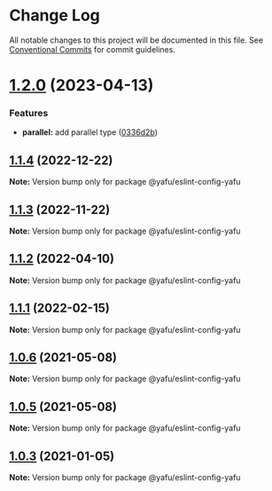 # Change Log

All notable changes to this project will be documented in this file.
See [Conventional Commits](https://conventionalcommits.org) for commit guidelines.

# [1.2.0](https://github.com/TheLudd/yafu-mono/compare/@yafu/eslint-config-yafu@1.1.4...@yafu/eslint-config-yafu@1.2.0) (2023-04-13)


### Features

* **parallel:** add parallel type ([0336d2b](https://github.com/TheLudd/yafu-mono/commit/0336d2b6ad60a6c2948d88b8efdf412da3d3ee0f))





## [1.1.4](https://github.com/TheLudd/yafu-mono/compare/@yafu/eslint-config-yafu@1.1.3...@yafu/eslint-config-yafu@1.1.4) (2022-12-22)

**Note:** Version bump only for package @yafu/eslint-config-yafu





## [1.1.3](https://github.com/TheLudd/yafu-mono/compare/@yafu/eslint-config-yafu@1.1.2...@yafu/eslint-config-yafu@1.1.3) (2022-11-22)

**Note:** Version bump only for package @yafu/eslint-config-yafu





## [1.1.2](https://github.com/TheLudd/yafu-mono/compare/@yafu/eslint-config-yafu@1.1.1...@yafu/eslint-config-yafu@1.1.2) (2022-04-10)

**Note:** Version bump only for package @yafu/eslint-config-yafu





## [1.1.1](https://github.com/TheLudd/yafu-mono/compare/@yafu/eslint-config-yafu@1.1.0...@yafu/eslint-config-yafu@1.1.1) (2022-02-15)

**Note:** Version bump only for package @yafu/eslint-config-yafu





## [1.0.6](https://github.com/TheLudd/yafu-mono/compare/@yafu/eslint-config-yafu@1.0.5...@yafu/eslint-config-yafu@1.0.6) (2021-05-08)

**Note:** Version bump only for package @yafu/eslint-config-yafu





## [1.0.5](https://github.com/TheLudd/yafu-mono/compare/@yafu/eslint-config-yafu@1.0.4...@yafu/eslint-config-yafu@1.0.5) (2021-05-08)

**Note:** Version bump only for package @yafu/eslint-config-yafu





## [1.0.3](https://github.com/TheLudd/yafu-mono/compare/@yafu/eslint-config-yafu@1.0.2...@yafu/eslint-config-yafu@1.0.3) (2021-01-05)

**Note:** Version bump only for package @yafu/eslint-config-yafu
